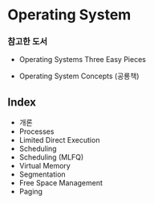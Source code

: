 # Operating System

### 참고한 도서

- Operating Systems Three Easy Pieces

- Operating System Concepts (공룡책)

## Index

- 개론
- Processes
- Limited Direct Execution
- Scheduling
- Scheduling (MLFQ)
- Virtual Memory
- Segmentation
- Free Space Management
- Paging

